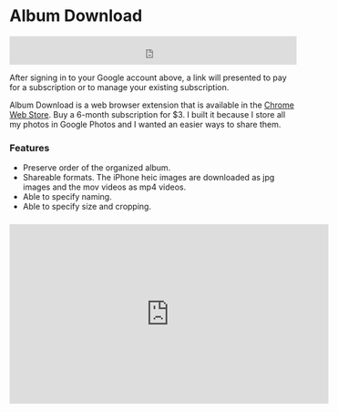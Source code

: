 # Album Download

<iframe src="https://albumdownload.appspot.com/store" title="Album Download Subscription" style="border:none;" width="100%" height="50px">
</iframe>

After signing in to your Google account above, a link will presented to pay for a subscription or to manage your existing subscription.

Album Download is a web browser extension that is available in the [Chrome Web Store](https://chrome.google.com/webstore/detail/album-download/mnaphpmipihkgnfkkhdadabcfeijmhpb). Buy a 6-month subscription for $3. I built it because I store all my photos in Google Photos and I wanted an easier ways to share them.

### Features
- Preserve order of the organized album.
- Shareable formats. The iPhone heic images are downloaded as jpg images and the mov videos as mp4 videos.
- Able to specify naming.
- Able to specify size and cropping.

###
<iframe width="560" height="315" src="https://www.youtube.com/embed/7zwBnAJojeI" frameborder="0" allow="accelerometer; autoplay; encrypted-media; gyroscope; picture-in-picture" allowfullscreen></iframe>